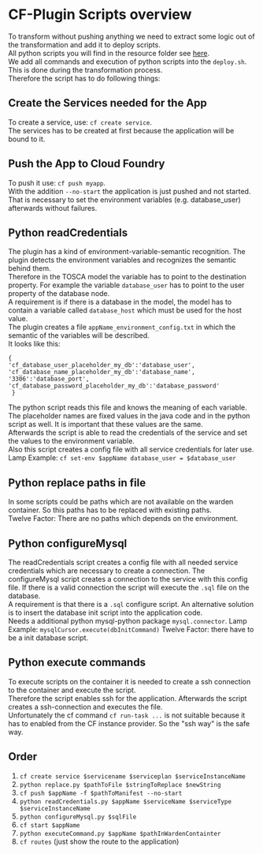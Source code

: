 # CF-Plugin Scripts overview
To transform without pushing anything we need to extract some logic out of the transformation and add it to deploy scripts.   
All python scripts you will find in the resource folder see [here](https://github.com/StuPro-TOSCAna/TOSCAna/tree/master/server/src/main/resources/cloudFoundry/deployment_scripts).   
We add all commands and execution of python scripts into the `deploy.sh`. This is done during the transformation process.   
Therefore the script has to do following things:

## Create the Services needed for the App
To create a service, use: `cf create service`.   
The services has to be created at first because the application will be bound to it.

## Push the App to Cloud Foundry
To push it use: `cf push myapp`.   
With the addition `--no-start` the application is just pushed and not started.   
That is necessary to set the environment variables (e.g. database_user) afterwards without failures.

## Python readCredentials
The plugin has a kind of environment-variable-semantic recognition. The plugin detects the environment variables and recognizes the semantic behind them.   
Therefore in the TOSCA model the variable has to point to the destination property. For example the variable `database_user` has to point to the user property of the database node.   
A requirement is if there is a database in the model, the model has to contain a variable called `database_host` which must be used for the host value.   
The plugin creates a file `appName_environment_config.txt` in which the semantic of the variables will be described.   
It looks like this:
```
{
'cf_database_user_placeholder_my_db':'database_user',
'cf_database_name_placeholder_my_db':'database_name',  
'3306':'database_port',  
'cf_database_password_placeholder_my_db':'database_password'
 }
```
The python script reads this file and knows the meaning of each variable. The placeholder names are fixed values in the java code and in the python script as well. It is important that these values are the same.   
Afterwards the script is able to read the credentials of the service and set the values to the environment variable.   
Also this script creates a config file with all service credentials for later use.   
Lamp Example: `cf set-env $appName database_user = $database_user`

## Python replace paths in file
In some scripts could be paths which are not available on the warden container. So this paths has to be replaced with existing paths.   
Twelve Factor: There are no paths which depends on the environment.

## Python configureMysql
The readCredentials script creates a config file with all needed service credentials which are necessary to create a connection.
The configureMysql script creates a connection to the service with this config file. If there is a valid connection the script will execute the `.sql` file on the database.   
A requirement is that there is a `.sql` configure script. An alternative solution is to insert the database init script into the application code.   
Needs a additional python mysql-python package `mysql.connector`.
Lamp Example: `mysqlCursor.execute(dbInitCommand)`
Twelve Factor: there have to be a init database script.

## Python execute commands
To execute scripts on the container it is needed to create a ssh connection to the container and execute the script.   
Therefore the script enables ssh for the application. Afterwards the script creates a ssh-connection and executes the file.   
Unfortunately the cf command `cf run-task ...` is not suitable because it has to enabled from the CF instance provider. So the "ssh way" is the safe way. 

## Order
1. `cf create service $servicename $serviceplan $serviceInstanceName`
2. `python replace.py $pathToFile $stringToReplace $newString`
3. `cf push $appName -f $pathToManifest --no-start`
4. `python readCredentials.py $appName $serviceName $serviceType $serviceInstanceName`
5. `python configureMysql.py $sqlFile`
6. `cf start $appName`
7. `python executeCommand.py $appName $pathInWardenContainter`
8. `cf routes` (just show the route to the application)
